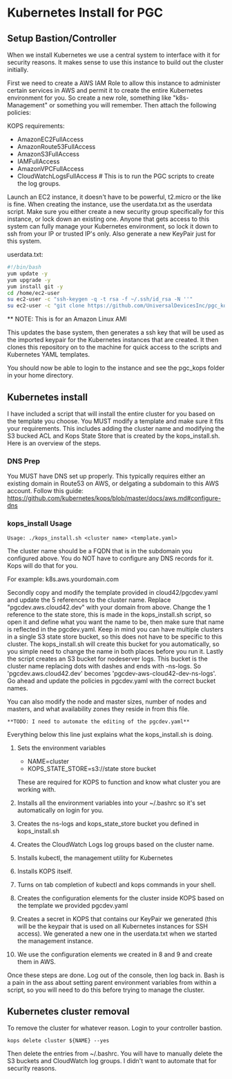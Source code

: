 # Kubernetes Install for PGC

## Setup Bastion/Controller

When we install Kubernetes we use a central system to interface with it for security reasons. It makes sense to use this instance to build out the cluster initially.

First we need to create a AWS IAM Role to allow this instance to administer certain services in AWS and permit it to create the entire Kubernetes environment for you. So create a new role, something like "k8s-Management" or something you will remember. Then attach the following policies:

KOPS requirements:
- AmazonEC2FullAccess
- AmazonRoute53FullAccess
- AmazonS3FullAccess
- IAMFullAccess
- AmazonVPCFullAccess
- CloudWatchLogsFullAccess # This is to run the PGC scripts to create the log groups.

Launch an EC2 instance, it doesn't have to be powerful, t2.micro or the like is fine. When creating the instance, use the userdata.txt as the userdata script. Make sure you either create a new security group specifically for this instance, or lock down an existing one. Anyone that gets access to this system can fully manage your Kubernetes environment, so lock it down to ssh from your IP or trusted IP's only. Also generate a new KeyPair just for this system.

userdata.txt:

```bash
#!/bin/bash
yum update -y
yum upgrade -y
yum install git -y
cd /home/ec2-user
su ec2-user -c "ssh-keygen -q -t rsa -f ~/.ssh/id_rsa -N ''"
su ec2-user -c "git clone https://github.com/UniversalDevicesInc/pgc_kops.git"
```

** NOTE: This is for an Amazon Linux AMI

This updates the base system, then generates a ssh key that will be used as the imported keypair for the Kubernetes instances that are created. It then clones this repository on to the machine for quick access to the scripts and Kubernetes YAML templates.

You should now be able to login to the instance and see the pgc_kops folder in your home directory.

## Kubernetes install

I have included a script that will install the entire cluster for you based on the template you choose. You MUST modify a template and make sure it fits your requirements. This includes adding the cluster name and modifying the S3 bucked ACL and Kops State Store that is created by the kops_install.sh. Here is an overview of the steps.

### DNS Prep

You MUST have DNS set up properly. This typically requires either an existing domain in Route53 on AWS, or delgating a subdomain to this AWS account. Follow this guide:
<https://github.com/kubernetes/kops/blob/master/docs/aws.md#configure-dns>

### kops_install Usage

`Usage: ./kops_install.sh <cluster name> <template.yaml>`

The cluster name should be a FQDN that is in the subdomain you configured above. You do NOT have to configure any DNS records for it. Kops will do that for you.

For example: k8s.aws.yourdomain.com

Secondly copy and modify the template provided in cloud42/pgcdev.yaml and update the 5 references to the cluster name. Replace "pgcdev.aws.cloud42.dev" with your domain from above. Change the 1 reference to the state store, this is made in the kops_install.sh script, so open it and define what you want the name to be, then make sure that name is reflected in the pgcdev.yaml. Keep in mind you can have multiple clusters in a single S3 state store bucket, so this does not have to be specific to this cluster. The kops_install.sh will create this bucket for you automatically, so you simple need to change the name in both places before you run it. Lastly the script creates an S3 bucket for nodeserver logs. This bucket is the cluster name replacing dots with dashes and ends with -ns-logs. So 'pgcdev.aws.cloud42.dev' becomes 'pgcdev-aws-cloud42-dev-ns-logs'. Go ahead and update the policies in pgcdev.yaml with the correct bucket names.

You can also modify the node and master sizes, number of nodes and masters, and what availability zones they reside in from this file.

    **TODO: I need to automate the editing of the pgcdev.yaml**

Everything below this line just explains what the kops_install.sh is doing.

1. Sets the environment variables

    - NAME=cluster
    - KOPS_STATE_STORE=s3://state store bucket

    These are required for KOPS to function and know what cluster you are working with.

2. Installs all the environment variables into your ~/.bashrc so it's set automatically on login for you.

3. Creates the ns-logs and kops_state_store bucket you defined in kops_install.sh

4. Creates the CloudWatch Logs log groups based on the cluster name.

5. Installs kubectl, the management utility for Kubernetes

6. Installs KOPS itself.

7. Turns on tab completion of kubectl and kops commands in your shell.

8. Creates the configuration elements for the cluster inside KOPS based on the template we provided pgcdev.yaml

9. Creates a secret in KOPS that contains our KeyPair we generated (this will be the keypair that is used on all Kubernetes instances for SSH access). We generated a new one in the userdata.txt when we started the management instance.

10. We use the configuration elements we created in 8 and 9 and create them in AWS.

Once these steps are done. Log out of the console, then log back in. Bash is a pain in the ass about setting parent environment variables from within a script, so you will need to do this before trying to manage the cluster.

## Kubernetes cluster removal

To remove the cluster for whatever reason. Login to your controller bastion.

`kops delete cluster ${NAME} --yes`

Then delete the entries from ~/.bashrc. You will have to manually delete the S3 buckets and CloudWatch log groups. I didn't want to automate that for security reasons.